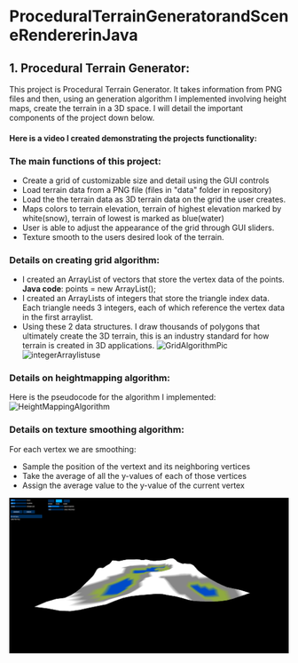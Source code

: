 # ProceduralTerrainGeneratorandSceneRendererinJava
## **1. Procedural Terrain Generator**:
This project is Procedural Terrain Generator. It takes information from PNG files and then, using an generation algorithm I implemented involving height maps, create the terrain
in a 3D space. I will detail the important components of the project down below.

#### Here is a video I created demonstrating the projects functionality:


### The main functions of this project:
- Create a grid of customizable size and detail using the GUI controls
- Load terrain data from a PNG file (files in "data" folder in repository) 
- Load the the terrain data as 3D terrain data on the grid the user creates. 
- Maps colors to terrain elevation, terrain of highest elevation marked by white(snow), terrain of lowest is marked as blue(water)
- User is able to adjust the appearance of the grid through GUI sliders.
- Texture smooth to the users desired look of the terrain.

### Details on creating grid algorithm:
- I created an ArrayList of vectors that store the vertex data of the points.  **Java code**: points = new ArrayList<PVector>();
- I created an ArrayLists of integers that store the triangle index data. Each triangle needs 3 integers, each of which reference the vertex data in the first arraylist.
- Using these 2 data structures. I draw thousands of polygons that ultimately create the 3D terrain, this is an industry standard for how terrain is created in 3D applications.
![GridAlgorithmPic](https://user-images.githubusercontent.com/68438637/157119926-b7fc8ec8-fdf6-48b9-827b-8894dba89b44.PNG)
![integerArraylistuse](https://user-images.githubusercontent.com/68438637/157119975-fcbdaf62-ff8b-49be-929d-a1892eb734bb.PNG)

### Details on heightmapping algorithm:
 Here is the pseudocode for the algorithm I implemented:
 ![HeightMappingAlgorithm](https://user-images.githubusercontent.com/68438637/157120102-b8beb14b-8302-4f0b-9605-1143c0bfe3b1.PNG)

### Details on texture smoothing algorithm:
For each vertex we are smoothing:
- Sample the position of the vertext and its neighboring vertices
- Take the average of all the y-values of each of those vertices
- Assign the average value to the y-value of the current vertex



<img src="docs/GithubTerrainGeneratorDemo1.PNG">


